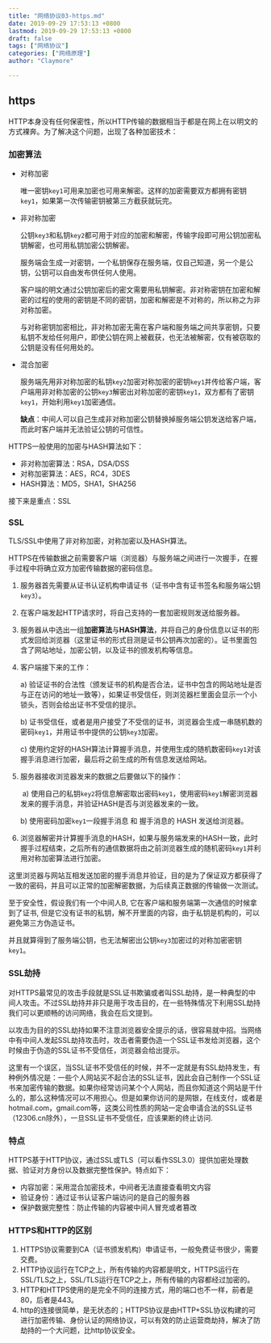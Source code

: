 ```yaml
---
title: "网络协议03-https.md"
date: 2019-09-29 17:53:13 +0800
lastmod: 2019-09-29 17:53:13 +0800
draft: false
tags: ["网络协议"]
categories: ["网络原理"]
author: "Claymore"

---
```

## https

HTTP本身没有任何保密性，所以HTTP传输的数据相当于都是在网上在以明文的方式裸奔。为了解决这个问题，出现了各种加密技术：

### 加密算法

* 对称加密

  唯一密钥`key1`可用来加密也可用来解密。这样的加密需要双方都拥有密钥`key1`，如果第一次传输密钥被第三方截获就玩完。

* 非对称加密

  公钥`key3`和私钥`key2`都可用于对应的加密和解密，传输字段即可用公钥加密私钥解密，也可用私钥加密公钥解密。

  服务端会生成一对密钥，一个私钥保存在服务端，仅自己知道，另一个是公钥，公钥可以自由发布供任何人使用。

  客户端的明文通过公钥加密后的密文需要用私钥解密。非对称密钥在加密和解密的过程的使用的密钥是不同的密钥，加密和解密是不对称的，所以称之为非对称加密。

  与对称密钥加密相比，非对称加密无需在客户端和服务端之间共享密钥，只要私钥不发给任何用户，即使公钥在网上被截获，也无法被解密，仅有被窃取的公钥是没有任何用处的。

* 混合加密

  服务端先用非对称加密的私钥`key2`加密对称加密的密钥`key1`并传给客户端，客户端用非对称加密的公钥`key3`解密出对称加密的密钥`key1`，双方都有了密钥`key1`，开始利用`key1`加密通信。

  **缺点**：中间人可以自己生成非对称加密公钥替换掉服务端公钥发送给客户端，而此时客户端并无法验证公钥的可信性。



HTTPS一般使用的加密与HASH算法如下：

- 非对称加密算法：RSA，DSA/DSS
- 对称加密算法：AES，RC4，3DES
- HASH算法：MD5，SHA1，SHA256



接下来是重点：SSL

### SSL

TLS/SSL中使用了非对称加密，对称加密以及HASH算法。

HTTPS在传输数据之前需要客户端（浏览器）与服务端之间进行一次握手，在握手过程中将确立双方加密传输数据的密码信息。

1. 服务器首先需要从证书认证机构申请证书（证书中含有证书签名和服务端公钥`key3`）。

2. 在客户端发起HTTP请求时，将自己支持的一套加密规则发送给服务器。

3. 服务器从中选出一组**加密算法**与**HASH算法**，并将自己的身份信息以证书的形式发回给浏览器（这里证书的形式目测是证书公钥再次加密的）。证书里面包含了网站地址，加密公钥，以及证书的颁发机构等信息。  

4. 客户端接下来的工作：

   a) 验证证书的合法性（颁发证书的机构是否合法，证书中包含的网站地址是否与正在访问的地址一致等），如果证书受信任，则浏览器栏里面会显示一个小锁头，否则会给出证书不受信的提示。  

   b) 证书受信任，或者是用户接受了不受信的证书，浏览器会生成一串随机数的密码`key1`，并用证书中提供的公钥`key3`加密。  

   c) 使用约定好的HASH算法计算握手消息，并使用生成的随机数密码`key1`对该握手消息进行加密，最后将之前生成的所有信息发送给网站。 

5. 服务器接收浏览器发来的数据之后要做以下的操作： 

    a) 使用自己的私钥`key2`将信息解密取出密码`key1`，使用密码`key1`解密浏览器发来的握手消息，并验证HASH是否与浏览器发来的一致。

   b) 使用密码加密`key1`一段握手消息 和 握手消息的 HASH 发送给浏览器。 

6. 浏览器解密并计算握手消息的HASH，如果与服务端发来的HASH一致，此时握手过程结束，之后所有的通信数据将由之前浏览器生成的随机密码`key1`并利用对称加密算法进行加密。 

这里浏览器与网站互相发送加密的握手消息并验证，目的是为了保证双方都获得了一致的密码，并且可以正常的加密解密数据，为后续真正数据的传输做一次测试。

至于安全性，假设我们有一个中间人B, 它在客户端和服务端第一次通信的时候拿到了证书, 但是它没有证书的私钥，解不开里面的内容，由于私钥是机构的，可以避免第三方伪造证书。

并且就算得到了服务端公钥，也无法解密出公钥`key3`加密过的对称加密密钥`key1`。



### SSL劫持

对HTTPS最常见的攻击手段就是SSL证书欺骗或者叫SSL劫持，是一种典型的中间人攻击。不过SSL劫持并非只是用于攻击目的，在一些特殊情况下利用SSL劫持我们可以更顺畅的访问网络，我会在后文提到。

以攻击为目的的SSL劫持如果不注意浏览器安全提示的话，很容易就中招。当网络中有中间人发起SSL劫持攻击时，攻击者需要伪造一个SSL证书发给浏览器，这个时候由于伪造的SSL证书不受信任，浏览器会给出提示。

这里有一个误区，当SSL证书不受信任的时候，并不一定就是有SSL劫持发生，有种例外情况是：一些个人网站买不起合法的SSL证书，因此会自己制作一个SSL证书来加密传输的数据。如果你经常访问某个个人网站，而且你知道这个网站是干什么的，那么这种情况可以不用担心。但是如果你访问的是网银，在线支付，或者是hotmail.com，gmail.com等，这类公司性质的网站一定会申请合法的SSL证书（12306.cn除外），一旦SSL证书不受信任，应该果断的终止访问.



### 特点

HTTPS基于HTTP协议，通过SSL或TLS（可以看作SSL3.0）提供加密处理数据、验证对方身份以及数据完整性保护。特点如下：

- 内容加密：采用混合加密技术，中间者无法直接查看明文内容
- 验证身份：通过证书认证客户端访问的是自己的服务器
- 保护数据完整性：防止传输的内容被中间人冒充或者篡改



### HTTPS和HTTP的区别

1. HTTPS协议需要到CA（证书颁发机构）申请证书，一般免费证书很少，需要交费。
2. HTTP协议运行在TCP之上，所有传输的内容都是明文，HTTPS运行在SSL/TLS之上，SSL/TLS运行在TCP之上，所有传输的内容都经过加密的。
3. HTTP和HTTPS使用的是完全不同的连接方式，用的端口也不一样，前者是80，后者是443。
4. http的连接很简单，是无状态的；HTTPS协议是由HTTP+SSL协议构建的可进行加密传输、身份认证的网络协议，可以有效的防止运营商劫持，解决了防劫持的一个大问题，比http协议安全。











